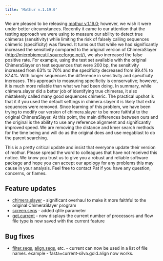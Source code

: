 ```yaml
---
title: 'Mothur v.1.19.0'
---
```

We are pleased to be releasing [mothur
v.1.19.0](mothur_v.1.19.0); however, we wish it were under
better circumstances. Recently it came to our attention that the testing
approach we were using to measure our ability to detect true chimeras
(sensitivity) while limiting the risk of falsely calling sequences
chimeric (specificity) was flawed. It turns out that while we had
significantly increased the sensitivity compared to the original version
of ChimeraSlayer (http://microbiomeutil.sourceforge.net/), we also
increased the false positive rate. For example, using the test set
available with the original ChimeraSlayer on test sequences that were
200 bp, the sensitivity increased from 63% to 70% and the specificity
decreased from 99.4% to 87.4%. With longer sequences the difference in
sensitivity and specificity increases. This approach to measuring
specificity is conservative; however, it is much more reliable than what
we had been doing. In summary, while chimera.slayer did a better job of
identifying true chimeras, it also mistakenly called many good sequences
chimeric. The practical upshot is that it if you used the default
settings in chimera.slayer it is likely that extra sequences were
removed. Since learning of this problem, we have been trying to modify
our version of chimera.slayer to be more faithful to the original
ChimeraSlayer. At this point, the main differences between ours and the
original is the ability to use any reference alignment and significantly
improved speed. We are removing the distance and kmer search methods for
the time being and will do as the original does and use megablast to do
the parent searching.

This is a pretty critical update and insist that everyone update their
version of mothur. Please spread the word to colleagues that have not
received this notice. We know you trust us to give you a robust and
reliable software package and hope you can accept our apology for any
problems this may cause in your analysis. Feel free to contact Pat if
you have any question, concerns, or flames.

## Feature updates

-   [chimera.slayer](chimera.slayer) - significant overhaul
    to make it more faithful to the original ChimeraSlayer program
-   [screen.seqs](screen.seqs) - added qfile parameter
-   [get.current](get.current) - now displays the current
    number of processors and flow file type is now saved with the
    current feature

## Bug fixes

-   [filter.seqs](filter.seqs),
    [align.seqs](align.seqs), etc. - current can now be used
    in a list of file names. example - fasta=current-silva.gold.align
    now works.
